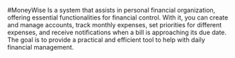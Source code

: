 #MoneyWise
Is a system that assists in personal financial organization, offering essential functionalities for financial control. With it, you can create and manage accounts, track monthly expenses, set priorities for different expenses, and receive notifications when a bill is approaching its due date. The goal is to provide a practical and efficient tool to help with daily financial management.
